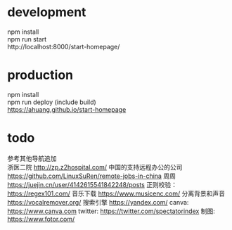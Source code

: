 
# development 
npm install   
npm run start   
http://localhost:8000/start-homepage/   

# production 
npm install   
npm run deploy (include build)   
https://ahuang.github.io/start-homepage   


# todo
参考其他导航追加  
浙医二院 http://zp.z2hospital.com/
中国的支持远程办公的公司 https://github.com/LinuxSuRen/remote-jobs-in-china
周周 https://juejin.cn/user/4142615541842248/posts
正则校验：https://regex101.com/
音乐下载 https://www.musicenc.com/
分离背景和声音 https://vocalremover.org/
搜索引擎 https://yandex.com/
canva: https://www.canva.com 
twitter: https://twitter.com/spectatorindex
制图: https://www.fotor.com/
